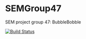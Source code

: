 # SEMGroup47
SEM project group 47: BubbleBobble

[![Build Status](https://travis-ci.org/karinvangarderen/SEMGroup47.svg?branch=master)](https://travis-ci.org/karinvangarderen/SEMGroup47)
